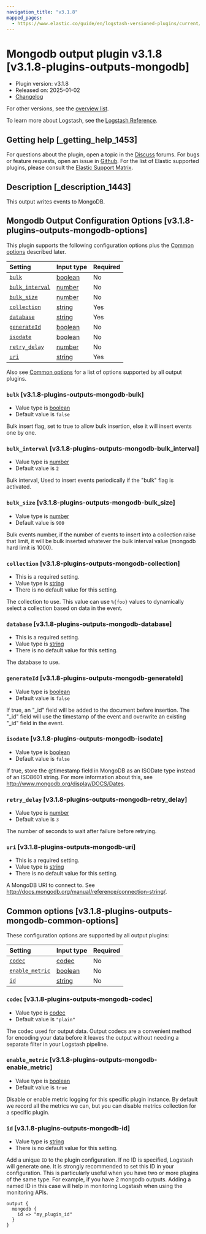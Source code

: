 ```yaml
---
navigation_title: "v3.1.8"
mapped_pages:
  - https://www.elastic.co/guide/en/logstash-versioned-plugins/current/v3.1.8-plugins-outputs-mongodb.html
---
```


# Mongodb output plugin v3.1.8 [v3.1.8-plugins-outputs-mongodb]

* Plugin version: v3.1.8
* Released on: 2025-01-02
* [Changelog](https://github.com/logstash-plugins/logstash-output-mongodb/blob/v3.1.8/CHANGELOG.md)

For other versions, see the [overview list](output-mongodb-index.md).

To learn more about Logstash, see the [Logstash Reference](https://www.elastic.co/guide/en/logstash/current/index.html).

## Getting help [_getting_help_1453]

For questions about the plugin, open a topic in the [Discuss](http://discuss.elastic.co) forums. For bugs or feature requests, open an issue in [Github](https://github.com/logstash-plugins/logstash-output-mongodb). For the list of Elastic supported plugins, please consult the [Elastic Support Matrix](https://www.elastic.co/support/matrix#matrix_logstash_plugins).

## Description [_description_1443]

This output writes events to MongoDB.

## Mongodb Output Configuration Options [v3.1.8-plugins-outputs-mongodb-options]

This plugin supports the following configuration options plus the [Common options](v3-1-8-plugins-outputs-mongodb.md#v3.1.8-plugins-outputs-mongodb-common-options) described later.

| Setting | Input type | Required |
| :- | :- | :- |
| [`bulk`](v3-1-8-plugins-outputs-mongodb.md#v3.1.8-plugins-outputs-mongodb-bulk) | [boolean](/lsr/value-types.md#boolean) | No |
| [`bulk_interval`](v3-1-8-plugins-outputs-mongodb.md#v3.1.8-plugins-outputs-mongodb-bulk_interval) | [number](/lsr/value-types.md#number) | No |
| [`bulk_size`](v3-1-8-plugins-outputs-mongodb.md#v3.1.8-plugins-outputs-mongodb-bulk_size) | [number](/lsr/value-types.md#number) | No |
| [`collection`](v3-1-8-plugins-outputs-mongodb.md#v3.1.8-plugins-outputs-mongodb-collection) | [string](/lsr/value-types.md#string) | Yes |
| [`database`](v3-1-8-plugins-outputs-mongodb.md#v3.1.8-plugins-outputs-mongodb-database) | [string](/lsr/value-types.md#string) | Yes |
| [`generateId`](v3-1-8-plugins-outputs-mongodb.md#v3.1.8-plugins-outputs-mongodb-generateId) | [boolean](/lsr/value-types.md#boolean) | No |
| [`isodate`](v3-1-8-plugins-outputs-mongodb.md#v3.1.8-plugins-outputs-mongodb-isodate) | [boolean](/lsr/value-types.md#boolean) | No |
| [`retry_delay`](v3-1-8-plugins-outputs-mongodb.md#v3.1.8-plugins-outputs-mongodb-retry_delay) | [number](/lsr/value-types.md#number) | No |
| [`uri`](v3-1-8-plugins-outputs-mongodb.md#v3.1.8-plugins-outputs-mongodb-uri) | [string](/lsr/value-types.md#string) | Yes |

Also see [Common options](v3-1-8-plugins-outputs-mongodb.md#v3.1.8-plugins-outputs-mongodb-common-options) for a list of options supported by all output plugins.

### `bulk` [v3.1.8-plugins-outputs-mongodb-bulk]

* Value type is [boolean](/lsr/value-types.md#boolean)
* Default value is `false`

Bulk insert flag, set to true to allow bulk insertion, else it will insert events one by one.

### `bulk_interval` [v3.1.8-plugins-outputs-mongodb-bulk_interval]

* Value type is [number](/lsr/value-types.md#number)
* Default value is `2`

Bulk interval, Used to insert events periodically if the "bulk" flag is activated.

### `bulk_size` [v3.1.8-plugins-outputs-mongodb-bulk_size]

* Value type is [number](/lsr/value-types.md#number)
* Default value is `900`

Bulk events number, if the number of events to insert into a collection raise that limit, it will be bulk inserted whatever the bulk interval value (mongodb hard limit is 1000).

### `collection` [v3.1.8-plugins-outputs-mongodb-collection]

* This is a required setting.
* Value type is [string](/lsr/value-types.md#string)
* There is no default value for this setting.

The collection to use. This value can use `%{foo}` values to dynamically select a collection based on data in the event.

### `database` [v3.1.8-plugins-outputs-mongodb-database]

* This is a required setting.
* Value type is [string](/lsr/value-types.md#string)
* There is no default value for this setting.

The database to use.

### `generateId` [v3.1.8-plugins-outputs-mongodb-generateId]

* Value type is [boolean](/lsr/value-types.md#boolean)
* Default value is `false`

If true, an "\_id" field will be added to the document before insertion. The "\_id" field will use the timestamp of the event and overwrite an existing "\_id" field in the event.

### `isodate` [v3.1.8-plugins-outputs-mongodb-isodate]

* Value type is [boolean](/lsr/value-types.md#boolean)
* Default value is `false`

If true, store the @timestamp field in MongoDB as an ISODate type instead of an ISO8601 string. For more information about this, see <http://www.mongodb.org/display/DOCS/Dates>.

### `retry_delay` [v3.1.8-plugins-outputs-mongodb-retry_delay]

* Value type is [number](/lsr/value-types.md#number)
* Default value is `3`

The number of seconds to wait after failure before retrying.

### `uri` [v3.1.8-plugins-outputs-mongodb-uri]

* This is a required setting.
* Value type is [string](/lsr/value-types.md#string)
* There is no default value for this setting.

A MongoDB URI to connect to. See <http://docs.mongodb.org/manual/reference/connection-string/>.

## Common options [v3.1.8-plugins-outputs-mongodb-common-options]

These configuration options are supported by all output plugins:

| Setting | Input type | Required |
| :- | :- | :- |
| [`codec`](v3-1-8-plugins-outputs-mongodb.md#v3.1.8-plugins-outputs-mongodb-codec) | [codec](/lsr/value-types.md#codec) | No |
| [`enable_metric`](v3-1-8-plugins-outputs-mongodb.md#v3.1.8-plugins-outputs-mongodb-enable_metric) | [boolean](/lsr/value-types.md#boolean) | No |
| [`id`](v3-1-8-plugins-outputs-mongodb.md#v3.1.8-plugins-outputs-mongodb-id) | [string](/lsr/value-types.md#string) | No |

### `codec` [v3.1.8-plugins-outputs-mongodb-codec]

* Value type is [codec](/lsr/value-types.md#codec)
* Default value is `"plain"`

The codec used for output data. Output codecs are a convenient method for encoding your data before it leaves the output without needing a separate filter in your Logstash pipeline.

### `enable_metric` [v3.1.8-plugins-outputs-mongodb-enable_metric]

* Value type is [boolean](/lsr/value-types.md#boolean)
* Default value is `true`

Disable or enable metric logging for this specific plugin instance. By default we record all the metrics we can, but you can disable metrics collection for a specific plugin.

### `id` [v3.1.8-plugins-outputs-mongodb-id]

* Value type is [string](/lsr/value-types.md#string)
* There is no default value for this setting.

Add a unique `ID` to the plugin configuration. If no ID is specified, Logstash will generate one. It is strongly recommended to set this ID in your configuration. This is particularly useful when you have two or more plugins of the same type. For example, if you have 2 mongodb outputs. Adding a named ID in this case will help in monitoring Logstash when using the monitoring APIs.

```
output {
  mongodb {
    id => "my_plugin_id"
  }
}
```
